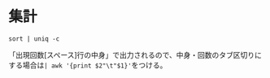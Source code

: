 # 集計

```
sort | uniq -c
```


「出現回数[スペース]行の中身」で出力されるので、中身・回数のタブ区切りにする場合は`| awk '{print $2"\t"$1}'`をつける。